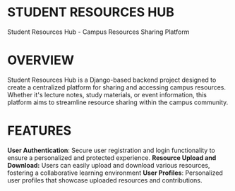 # **STUDENT RESOURCES HUB**

Student Resources Hub - Campus Resources Sharing Platform

# **OVERVIEW**

Student Resources Hub is a Django-based backend project designed to create a centralized platform for sharing and accessing campus resources. 
Whether it's lecture notes, study materials, or event information, this platform aims to streamline resource sharing within the campus community.

# **FEATURES**

**User Authentication**: Secure user registration and login functionality to ensure a personalized and protected experience.
**Resource Upload and Download:** Users can easily upload and download various resources, fostering a collaborative learning environment
**User Profiles**: Personalized user profiles that showcase uploaded resources and contributions.
